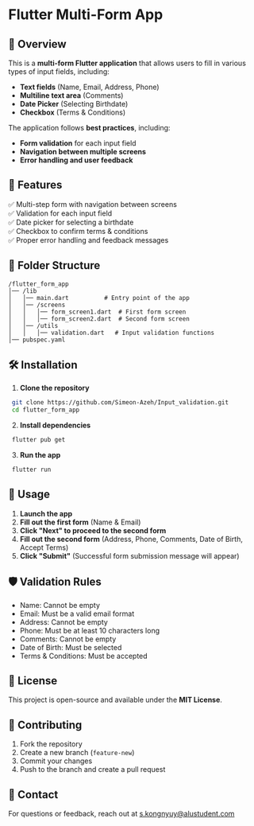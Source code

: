 # Flutter Multi-Form App

## 📌 Overview
This is a **multi-form Flutter application** that allows users to fill in various types of input fields, including:
- **Text fields** (Name, Email, Address, Phone)
- **Multiline text area** (Comments)
- **Date Picker** (Selecting Birthdate)
- **Checkbox** (Terms & Conditions)

The application follows **best practices**, including:
- **Form validation** for each input field
- **Navigation between multiple screens**
- **Error handling and user feedback**

## 🚀 Features
✅ Multi-step form with navigation between screens  
✅ Validation for each input field  
✅ Date picker for selecting a birthdate  
✅ Checkbox to confirm terms & conditions  
✅ Proper error handling and feedback messages  

## 📂 Folder Structure
```
/flutter_form_app
│── /lib
│   │── main.dart          # Entry point of the app
│   │── /screens
│   │   │── form_screen1.dart  # First form screen
│   │   │── form_screen2.dart  # Second form screen
│   │── /utils
│   │   │── validation.dart   # Input validation functions
│── pubspec.yaml
```

## 🛠 Installation
1. **Clone the repository**
```sh
 git clone https://github.com/Simeon-Azeh/Input_validation.git
 cd flutter_form_app
```
2. **Install dependencies**
```sh
 flutter pub get
```
3. **Run the app**
```sh
 flutter run
```

## 📖 Usage
1. **Launch the app**
2. **Fill out the first form** (Name & Email)
3. **Click "Next" to proceed to the second form**
4. **Fill out the second form** (Address, Phone, Comments, Date of Birth, Accept Terms)
5. **Click "Submit"** (Successful form submission message will appear)

## 🛡 Validation Rules
- Name: Cannot be empty
- Email: Must be a valid email format
- Address: Cannot be empty
- Phone: Must be at least 10 characters long
- Comments: Cannot be empty
- Date of Birth: Must be selected
- Terms & Conditions: Must be accepted

## 📜 License
This project is open-source and available under the **MIT License**.

## 🤝 Contributing
1. Fork the repository
2. Create a new branch (`feature-new`)
3. Commit your changes
4. Push to the branch and create a pull request

## 💬 Contact
For questions or feedback, reach out at [s.kongnyuy@alustudent.com](mailto:s.kongnyuy@alustudent.com@example.com)